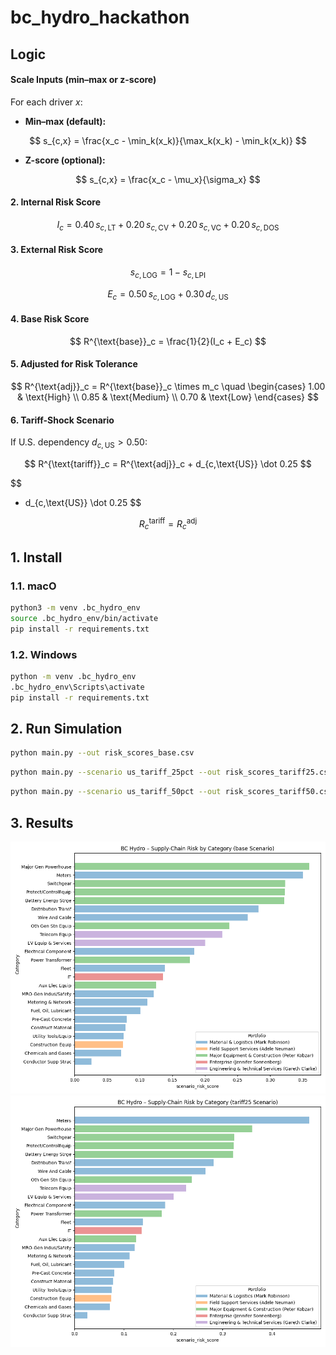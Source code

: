 # bc_hydro_hackathon

## Logic



#### **Scale Inputs (min–max or z-score)**

For each driver $x$:

* **Min–max (default):**

$$
s_{c,x} = \frac{x_c - \min_k(x_k)}{\max_k(x_k) - \min_k(x_k)}
$$
* **Z-score (optional):**

$$
s_{c,x} = \frac{x_c - \mu_x}{\sigma_x}
$$

#### **2. Internal Risk Score**

$$
I_c = 0.40\,s_{c,\text{LT}} + 0.20\,s_{c,\text{CV}} + 0.20\,s_{c,\text{VC}} + 0.20\,s_{c,\text{DOS}}
$$

#### **3. External Risk Score**

$$
s_{c,\text{LOG}} = 1 - s_{c,\text{LPI}}
$$

$$
E_c = 0.50\,s_{c,\text{LOG}} + 0.30\,d_{c,\text{US}}
$$

#### **4. Base Risk Score**

$$
R^{\text{base}}_c = \frac{1}{2}(I_c + E_c)
$$

#### **5. Adjusted for Risk Tolerance**

$$
R^{\text{adj}}_c = R^{\text{base}}_c \times m_c
\quad
\begin{cases}
1.00 & \text{High} \\
0.85 & \text{Medium} \\
0.70 & \text{Low}
\end{cases}
$$

#### **6. Tariff-Shock Scenario**

If U.S. dependency $d_{c,\text{US}} > 0.50$:

$$
R^{\text{tariff}}_c = R^{\text{adj}}_c + d_{c,\text{US}} \dot 0.25
$$

$$
+ d_{c,\text{US}} \dot 0.25
$$

$$
R^{\text{tariff}}_c = R^{\text{adj}}_c
$$


## 1. Install 

### 1.1. macO
```sh
python3 -m venv .bc_hydro_env
source .bc_hydro_env/bin/activate
pip install -r requirements.txt
```

### 1.2. Windows

```sh
python -m venv .bc_hydro_env
.bc_hydro_env\Scripts\activate
pip install -r requirements.txt
```

## 2. Run Simulation

```sh
python main.py --out risk_scores_base.csv
```

```sh
python main.py --scenario us_tariff_25pct --out risk_scores_tariff25.csv
```

```sh
python main.py --scenario us_tariff_50pct --out risk_scores_tariff50.csv
```

## 3. Results

![img](fig/plot_base.png)
![img](fig/plot_tariff25.png)